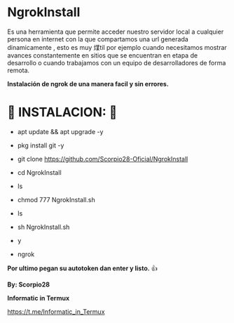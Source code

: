 # NgrokInstall

Es una herramienta que permite acceder nuestro servidor local a cualquier persona en internet con la que compartamos una url generada dinamicamente , esto es muy 煤til por ejemplo cuando necesitamos mostrar avances constantemente en sitios que se encuentran en etapa de desarrollo o cuando trabajamos con un equipo de desarrolladores de forma remota.

__Instalación de ngrok de una manera facil y sin errores.__

# 🦂 INSTALACION: 🦂

* apt update && apt upgrade -y

* pkg install git -y

* git clone https://github.com/Scorpio28-Oficial/NgrokInstall

* cd NgrokInstall

* ls

* chmod 777 NgrokInstall.sh

* ls

* sh NgrokInstall.sh

* y

* ngrok

__Por ultimo pegan su autotoken dan enter y listo.__ 👍

__By: Scorpio28__

__Informatic in Termux__

https://t.me/Informatic_in_Termux
